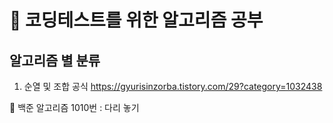 #  🎯 코딩테스트를 위한 알고리즘 공부

## 알고리즘 별 분류

1. 순열 및 조합 공식 
<a> https://gyurisinzorba.tistory.com/29?category=1032438 </a>

📌 백준 알고리즘 1010번 : 다리 놓기
